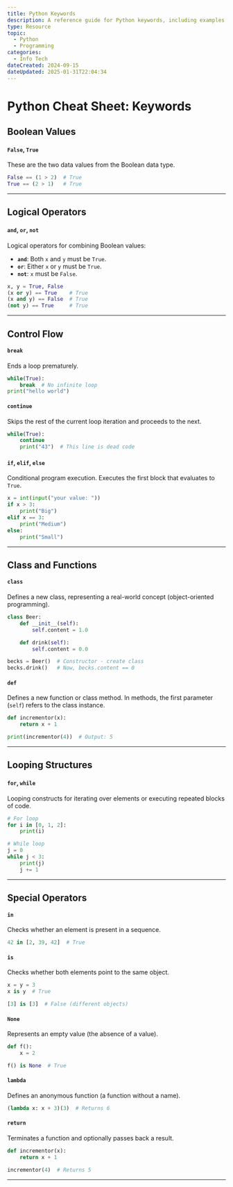 ```yaml
---
title: Python Keywords
description: A reference guide for Python keywords, including examples of how to use them in code. Covers keywords such as True, False, and, or, not, class, def, and more.
type: Resource
topic: 
  - Python
  - Programming
categories:
  - Info Tech
dateCreated: 2024-09-15
dateUpdated: 2025-01-31T22:04:34
---
```

# Python Cheat Sheet: Keywords

## Boolean Values

#### `False`, `True`
These are the two data values from the Boolean data type.

```python
False == (1 > 2)  # True
True == (2 > 1)   # True
```

---

## Logical Operators

#### `and`, `or`, `not`
Logical operators for combining Boolean values:

- **`and`**: Both `x` and `y` must be `True`.
- **`or`**: Either `x` or `y` must be `True`.
- **`not`**: `x` must be `False`.

```python
x, y = True, False
(x or y) == True    # True
(x and y) == False  # True
(not y) == True     # True
```

---

## Control Flow

#### `break`
Ends a loop prematurely.

```python
while(True):
    break  # No infinite loop
print("hello world")
```

#### `continue`
Skips the rest of the current loop iteration and proceeds to the next.

```python
while(True):
    continue
    print("43")  # This line is dead code
```

#### `if`, `elif`, `else`
Conditional program execution. Executes the first block that evaluates to `True`.

```python
x = int(input("your value: "))
if x > 3:
    print("Big")
elif x == 3:
    print("Medium")
else:
    print("Small")
```

---

## Class and Functions

#### `class`
Defines a new class, representing a real-world concept (object-oriented programming).

```python
class Beer:
    def __init__(self):
        self.content = 1.0

    def drink(self):
        self.content = 0.0

becks = Beer()  # Constructor - create class
becks.drink()   # Now, becks.content == 0
```

#### `def`
Defines a new function or class method. In methods, the first parameter (`self`) refers to the class instance.

```python
def incrementor(x):
    return x + 1

print(incrementor(4))  # Output: 5
```

---

## Looping Structures

#### `for`, `while`
Looping constructs for iterating over elements or executing repeated blocks of code.

```python
# For loop
for i in [0, 1, 2]:
    print(i)

# While loop
j = 0
while j < 3:
    print(j)
    j += 1
```

---

## Special Operators

#### `in`
Checks whether an element is present in a sequence.

```python
42 in [2, 39, 42]  # True
```

#### `is`
Checks whether both elements point to the same object.

```python
x = y = 3
x is y  # True

[3] is [3]  # False (different objects)
```

#### `None`
Represents an empty value (the absence of a value).

```python
def f():
    x = 2

f() is None  # True
```

#### `lambda`
Defines an anonymous function (a function without a name).

```python
(lambda x: x + 3)(3)  # Returns 6
```

#### `return`
Terminates a function and optionally passes back a result.

```python
def incrementor(x):
    return x + 1

incrementor(4)  # Returns 5
```

---
